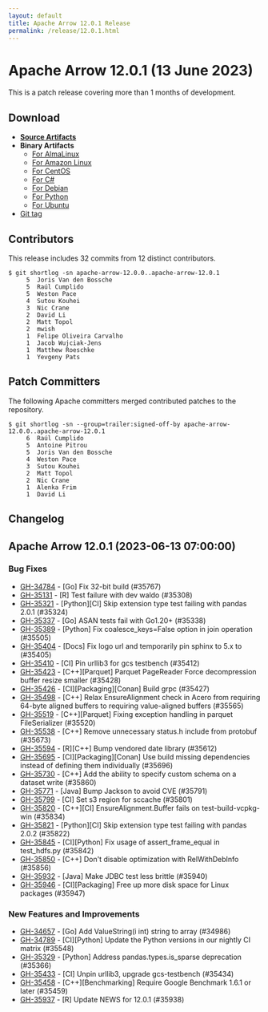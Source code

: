 ```yaml
---
layout: default
title: Apache Arrow 12.0.1 Release
permalink: /release/12.0.1.html
---
```

<!--
{% comment %}
Licensed to the Apache Software Foundation (ASF) under one or more
contributor license agreements.  See the NOTICE file distributed with
this work for additional information regarding copyright ownership.
The ASF licenses this file to you under the Apache License, Version 2.0
(the "License"); you may not use this file except in compliance with
the License.  You may obtain a copy of the License at

http://www.apache.org/licenses/LICENSE-2.0

Unless required by applicable law or agreed to in writing, software
distributed under the License is distributed on an "AS IS" BASIS,
WITHOUT WARRANTIES OR CONDITIONS OF ANY KIND, either express or implied.
See the License for the specific language governing permissions and
limitations under the License.
{% endcomment %}
-->

# Apache Arrow 12.0.1 (13 June 2023)

This is a patch release covering more than 1 months of development.

## Download

* [**Source Artifacts**][1]
* **Binary Artifacts**
  * [For AlmaLinux][2]
  * [For Amazon Linux][3]
  * [For CentOS][4]
  * [For C#][5]
  * [For Debian][6]
  * [For Python][7]
  * [For Ubuntu][8]
* [Git tag][9]

## Contributors

This release includes 32 commits from 12 distinct contributors.

```console
$ git shortlog -sn apache-arrow-12.0.0..apache-arrow-12.0.1
     5	Joris Van den Bossche
     5	Raúl Cumplido
     5	Weston Pace
     4	Sutou Kouhei
     3	Nic Crane
     2	David Li
     2	Matt Topol
     2	mwish
     1	Felipe Oliveira Carvalho
     1	Jacob Wujciak-Jens
     1	Matthew Roeschke
     1	Yevgeny Pats
```

## Patch Committers

The following Apache committers merged contributed patches to the repository.

```console
$ git shortlog -sn --group=trailer:signed-off-by apache-arrow-12.0.0..apache-arrow-12.0.1
     6	Raúl Cumplido
     5	Antoine Pitrou
     5	Joris Van den Bossche
     4	Weston Pace
     3	Sutou Kouhei
     2	Matt Topol
     2	Nic Crane
     1	Alenka Frim
     1	David Li
```

## Changelog


## Apache Arrow 12.0.1 (2023-06-13 07:00:00)

### Bug Fixes

* [GH-34784](https://github.com/apache/arrow/issues/34784) - [Go] Fix 32-bit build (#35767)
* [GH-35131](https://github.com/apache/arrow/issues/35131) - [R] Test failure with dev waldo (#35308)
* [GH-35321](https://github.com/apache/arrow/issues/35321) - [Python][CI] Skip extension type test failing with pandas 2.0.1 (#35324)
* [GH-35337](https://github.com/apache/arrow/issues/35337) - [Go] ASAN tests fail with Go1.20+ (#35338)
* [GH-35389](https://github.com/apache/arrow/issues/35389) - [Python] Fix coalesce_keys=False option in join operation (#35505)
* [GH-35404](https://github.com/apache/arrow/issues/35404) - [Docs] Fix logo url and temporarily pin sphinx to 5.x to  (#35405)
* [GH-35410](https://github.com/apache/arrow/issues/35410) - [CI] Pin urllib3 for gcs testbench (#35412)
* [GH-35423](https://github.com/apache/arrow/issues/35423) - [C++][Parquet] Parquet PageReader Force decompression buffer resize smaller (#35428)
* [GH-35426](https://github.com/apache/arrow/issues/35426) - [CI][Packaging][Conan] Build grpc (#35427)
* [GH-35498](https://github.com/apache/arrow/issues/35498) - [C++] Relax EnsureAlignment check in Acero from requiring 64-byte aligned buffers to requiring value-aligned buffers (#35565)
* [GH-35519](https://github.com/apache/arrow/issues/35519) - [C++][Parquet] Fixing exception handling in parquet FileSerializer (#35520)
* [GH-35538](https://github.com/apache/arrow/issues/35538) - [C++] Remove unnecessary status.h include from protobuf (#35673)
* [GH-35594](https://github.com/apache/arrow/issues/35594) - [R][C++] Bump vendored date library (#35612)
* [GH-35695](https://github.com/apache/arrow/issues/35695) - [CI][Packaging][Conan] Use build missing dependencies instead of defining them individually (#35696)
* [GH-35730](https://github.com/apache/arrow/issues/35730) - [C++] Add the ability to specify custom schema on a dataset write (#35860)
* [GH-35771](https://github.com/apache/arrow/issues/35771) - [Java] Bump Jackson to avoid CVE (#35791)
* [GH-35799](https://github.com/apache/arrow/issues/35799) - [CI] Set s3 region for sccache (#35801)
* [GH-35820](https://github.com/apache/arrow/issues/35820) - [C++][CI] EnsureAlignment.Buffer fails on test-build-vcpkg-win (#35834)
* [GH-35821](https://github.com/apache/arrow/issues/35821) - [Python][CI] Skip extension type test failing with pandas 2.0.2 (#35822)
* [GH-35845](https://github.com/apache/arrow/issues/35845) - [CI][Python] Fix usage of assert_frame_equal in test_hdfs.py (#35842)
* [GH-35850](https://github.com/apache/arrow/issues/35850) - [C++] Don't disable optimization with RelWithDebInfo (#35856)
* [GH-35932](https://github.com/apache/arrow/issues/35932) - [Java] Make JDBC test less brittle (#35940)
* [GH-35946](https://github.com/apache/arrow/issues/35946) - [CI][Packaging] Free up more disk space for Linux packages (#35947)


### New Features and Improvements

* [GH-34657](https://github.com/apache/arrow/issues/34657) - [Go] Add ValueString(i int) string to array (#34986)
* [GH-34789](https://github.com/apache/arrow/issues/34789) - [CI][Python] Update the Python versions in our nightly CI matrix (#35548)
* [GH-35329](https://github.com/apache/arrow/issues/35329) - [Python] Address pandas.types.is_sparse deprecation (#35366)
* [GH-35433](https://github.com/apache/arrow/issues/35433) - [CI] Unpin urllib3, upgrade gcs-testbench (#35434)
* [GH-35458](https://github.com/apache/arrow/issues/35458) - [C++][Benchmarking] Require Google Benchmark 1.6.1 or later (#35459)
* [GH-35937](https://github.com/apache/arrow/issues/35937) - [R] Update NEWS for 12.0.1 (#35938)


[1]: https://www.apache.org/dyn/closer.lua/arrow/arrow-12.0.1/
[2]: https://apache.jfrog.io/artifactory/arrow/almalinux/
[3]: https://apache.jfrog.io/artifactory/arrow/amazon-linux/
[4]: https://apache.jfrog.io/artifactory/arrow/centos/
[5]: https://apache.jfrog.io/artifactory/arrow/nuget/
[6]: https://apache.jfrog.io/artifactory/arrow/debian/
[7]: https://apache.jfrog.io/artifactory/arrow/python/12.0.1/
[8]: https://apache.jfrog.io/artifactory/arrow/ubuntu/
[9]: https://github.com/apache/arrow/releases/tag/apache-arrow-12.0.1
